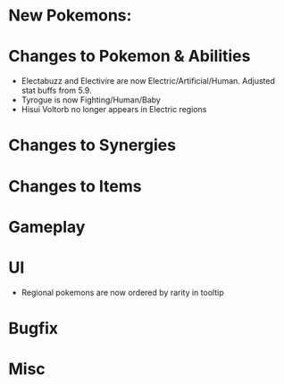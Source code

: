 # New Pokemons:

# Changes to Pokemon & Abilities

- Electabuzz and Electivire are now Electric/Artificial/Human. Adjusted stat buffs from 5.9.
- Tyrogue is now Fighting/Human/Baby
- Hisui Voltorb no longer appears in Electric regions

# Changes to Synergies

# Changes to Items

# Gameplay

# UI

- Regional pokemons are now ordered by rarity in tooltip

# Bugfix

# Misc
